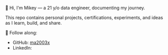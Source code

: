 👋 Hi, I'm Mikey — a 21 y/o data engineer, documenting my journey.

This repo contains personal projects, certifications, experiments, and ideas as I learn, build, and share.

📌 Follow along:
- GitHub: [ma2003x](https://github.com/ma2003x)
- LinkedIn: 